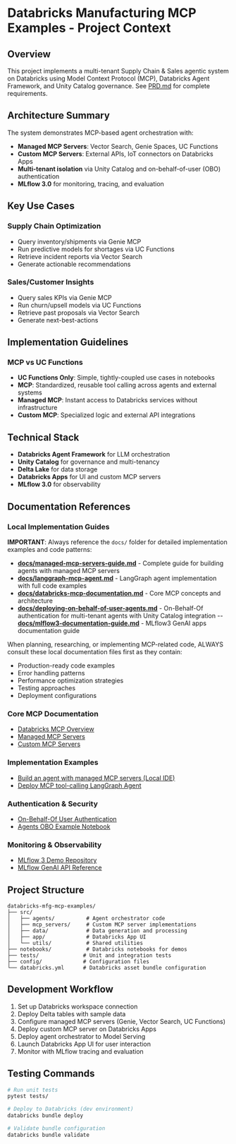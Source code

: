 # Databricks Manufacturing MCP Examples - Project Context

## Overview
This project implements a multi-tenant Supply Chain & Sales agentic system on Databricks using Model Context Protocol (MCP), Databricks Agent Framework, and Unity Catalog governance. See [PRD.md](./PRD.md) for complete requirements.

## Architecture Summary
The system demonstrates MCP-based agent orchestration with:
- **Managed MCP Servers**: Vector Search, Genie Spaces, UC Functions
- **Custom MCP Servers**: External APIs, IoT connectors on Databricks Apps
- **Multi-tenant isolation** via Unity Catalog and on-behalf-of-user (OBO) authentication
- **MLflow 3.0** for monitoring, tracing, and evaluation

## Key Use Cases

### Supply Chain Optimization
- Query inventory/shipments via Genie MCP
- Run predictive models for shortages via UC Functions
- Retrieve incident reports via Vector Search
- Generate actionable recommendations

### Sales/Customer Insights  
- Query sales KPIs via Genie MCP
- Run churn/upsell models via UC Functions
- Retrieve past proposals via Vector Search
- Generate next-best-actions

## Implementation Guidelines

### MCP vs UC Functions
- **UC Functions Only**: Simple, tightly-coupled use cases in notebooks
- **MCP**: Standardized, reusable tool calling across agents and external systems
- **Managed MCP**: Instant access to Databricks services without infrastructure
- **Custom MCP**: Specialized logic and external API integrations

## Technical Stack
- **Databricks Agent Framework** for LLM orchestration
- **Unity Catalog** for governance and multi-tenancy
- **Delta Lake** for data storage
- **Databricks Apps** for UI and custom MCP servers
- **MLflow 3.0** for observability

## Documentation References

### Local Implementation Guides
**IMPORTANT**: Always reference the `docs/` folder for detailed implementation examples and code patterns:
- **[docs/managed-mcp-servers-guide.md](./docs/managed-mcp-servers-guide.md)** - Complete guide for building agents with managed MCP servers
- **[docs/langgraph-mcp-agent.md](./docs/langgraph-mcp-agent.md)** - LangGraph agent implementation with full code examples
- **[docs/databricks-mcp-documentation.md](./docs/databricks-mcp-documentation.md)** - Core MCP concepts and architecture
- **[docs/deploying-on-behalf-of-user-agents.md](./docs/deploying-on-behalf-of-user-agents.md)** - On-Behalf-Of authentication for multi-tenant agents with Unity Catalog integration
-- **[docs/mlflow3-documentation-guide.md](./docs/mlflow3-documentation-guide.md)** - MLflow3 GenAI apps documentation guide

When planning, researching, or implementing MCP-related code, ALWAYS consult these local documentation files first as they contain:
- Production-ready code examples
- Error handling patterns
- Performance optimization strategies
- Testing approaches
- Deployment configurations

### Core MCP Documentation
- [Databricks MCP Overview](https://docs.databricks.com/aws/en/generative-ai/mcp/)
- [Managed MCP Servers](https://docs.databricks.com/aws/en/generative-ai/mcp/managed-mcp)
- [Custom MCP Servers](https://docs.databricks.com/aws/en/generative-ai/mcp/custom-mcp)

### Implementation Examples
- [Build an agent with managed MCP servers (Local IDE)](https://docs.databricks.com/aws/en/generative-ai/mcp/managed-mcp#local-ide-build-an-agent-with-managed-mcp-servers)
- [Deploy MCP tool-calling LangGraph Agent](https://docs.databricks.com/aws/en/notebooks/source/generative-ai/langgraph-mcp-tool-calling-agent.html)

### Authentication & Security
- [On-Behalf-Of User Authentication](https://docs.databricks.com/aws/en/generative-ai/agent-framework/authenticate-on-behalf-of-user)
- [Agents OBO Example Notebook](https://docs.databricks.com/aws/en/notebooks/source/generative-ai/agents-obo-example.html)

### Monitoring & Observability
- [MLflow 3 Demo Repository](https://github.com/databricks-solutions/mlflow-demo)
- [MLflow GenAI API Reference](https://mlflow.org/docs/latest/api_reference/python_api/mlflow.genai.html)

## Project Structure
```
databricks-mfg-mcp-examples/
├── src/
│   ├── agents/          # Agent orchestrator code
│   ├── mcp_servers/     # Custom MCP server implementations
│   ├── data/            # Data generation and processing
│   ├── app/             # Databricks App UI
│   └── utils/           # Shared utilities
├── notebooks/           # Databricks notebooks for demos
├── tests/              # Unit and integration tests
├── config/             # Configuration files
└── databricks.yml      # Databricks asset bundle configuration
```

## Development Workflow
1. Set up Databricks workspace connection
2. Deploy Delta tables with sample data
3. Configure managed MCP servers (Genie, Vector Search, UC Functions)
4. Deploy custom MCP server on Databricks Apps
5. Deploy agent orchestrator to Model Serving
6. Launch Databricks App UI for user interaction
7. Monitor with MLflow tracing and evaluation

## Testing Commands
```bash
# Run unit tests
pytest tests/

# Deploy to Databricks (dev environment)
databricks bundle deploy

# Validate bundle configuration
databricks bundle validate
```